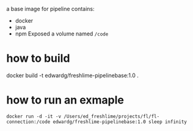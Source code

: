a base image for pipeline contains:
- docker
- java
- npm
Exposed a volume named `/code`
# how to build
docker build -t edwardg/freshlime-pipelinebase:1.0 . 

# how to run an exmaple
```
docker run -d -it -v /Users/ed_freshlime/projects/fl/fl-connection:/code edwardg/freshlime-pipelinebase:1.0 sleep infinity
```